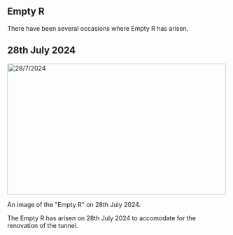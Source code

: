 ## Empty R

There have been several occasions where Empty R has arisen.

## 28th July 2024

<img src="https://github.com/user-attachments/assets/7d6afe59-ad73-4e97-bc3d-87c1a066a95a" alt="28/7/2024" width="500" height="300">

An image of the "Empty R" on 28th July 2024.

The Empty R has arisen on 28th July 2024 to accomodate for the renovation of the tunnel.
